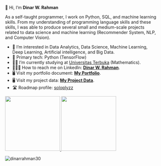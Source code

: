 👋 Hi, I’m **Dinar W. Rahman**


As a self-taught programmer, I work on Python, SQL, and machine learning skills. From my understanding of programming language skills and these skills, I was able to produce several small and medium-scale projects related to data science and machine learning (Recommender System, NLP, and Computer Vision).


- 👀 I’m interested in Data Analytics, Data Science, Machine Learning, Deep Learning, Artificial intelligence, and Big Data.
- 🎯 Primary tech: Python (TensorFlow)
- 👩‍🎓 I’m currently studying at [Universitas Terbuka](https://www.ut.ac.id/) (Mathematics).
- 👩🏻‍💼 How to reach me on LinkedIn: **[Dinar W. Rahman](https://www.linkedin.com/in/dinar-wahyu-rahman)**.
- 🖥 Visit my portfolio document: **[My Portfolio](https://drive.google.com/file/d/1jIvwwyIdzlKvCBYbCUK_FdNi0tBtTlh6/view?usp=sharing)**.
- 🖥 Visit my project data: **[My Project Data](datascienceportfol.io/dinarrahman30)**.
- 🛣️ Roadmap profile: [soloplyzz](https://roadmap.sh/u/soloplyzz)

<p align="left">
<a href="https://github.com/dinarrahman30">
  <img height="180em" src="https://github-readme-stats-eight-theta.vercel.app/api?username=dinarrahman30&show_icons=true&theme=algolia&include_all_commits=true&count_private=true"/>
  <img height="180em" src="https://github-readme-stats-eight-theta.vercel.app/api/top-langs/?username=dinarrahman30&layout=compact&langs_count=8&theme=algolia"/>
</a>
</p>

<p align="left"> <img src="https://komarev.com/ghpvc/?username=dinarrahman30&label=Profile%20views&color=0e75b6&style=flat" alt="dinarrahman30" /> </p>
<!---
dinarrahman30/dinarrahman30 is a ✨ special ✨ repository because its `README.md` (this file) appears on your GitHub profile.
You can click the Preview link to take a look at your changes.
--->
